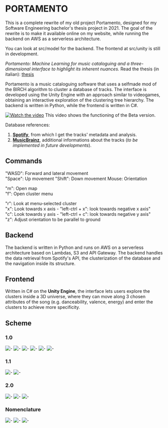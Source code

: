 # PORTAMENTO 

This is a complete rewrite of my old project Portamento, designed for my Software Engineering bachelor's thesis project in 2021. The goal of the rewrite is to make it available online on my website, while running the backend on AWS as a serverless architecture.

You can look at src/model for the backend.
The frontend at src/unity is still in development.

*Portamento: Machine Learning for music cataloguing and a three-dimensional interface to highlight its inherent nuances.*
Read the thesis (in italian): [thesis](https://github.com/nicoloddo/PORTAMENTO/blob/master/THESIS.pdf)


Portamento is a music cataloguing software that uses a selfmade mod of the BIRCH algorithm to cluster a database of tracks. The interface is developed using the Unity Engine with an approach similar to videogames, obtaining an interactive exploration of the clustering tree hierarchy.
The backend is written in Python, while the frontend is written in C#.

[![Watch the video](https://i.imgur.com/wOLEDrZ.jpg)](https://youtu.be/aSUIdFPvFPQ)
This video shows the functioning of the Beta version.

Database references:
1. **[Spotify](https://developer.spotify.com/documentation/web-api/reference/)**, from which I get the tracks' metadata and analysis.
2. **[MusicBrainz](https://musicbrainz.org/)**, additional informations about the tracks (*to be implemented in future developments*).

## Commands
"WASD": Forward and lateral movement\
"Space": Up movement
"Shift": Down movement
Mouse: Orientation

"m": Open map\
"f": Open cluster menu

"r": Look at menu-selected cluster\
"x": Look towards x axis - "left-ctrl + x": look towards negative x axis"\
"c": Look towards y axis - "left-ctrl + c": look towards negative y axis"\
"z": Adjust orientation to be parallel to ground

## Backend
The backend is written in Python and runs on AWS on a serverless architecture based on Lambdas, S3 and API Gateway. The backend handles the data retrieval from Spotify's API, the clusterization of the database and the navigation inside its structure.

## Frontend
Written in C# on the **Unity Engine**, the interface lets users explore the clusters inside a 3D universe, where they can move along 3 chosen attributes of the song (e.g. danceability, valence, energy) and enter the clusters to achieve more specificity.

## Scheme

### 1.0
![-](https://raw.githubusercontent.com/nicoloddo/PORTAMENTO/main/slides/Portamento%201.0.png)
![-](https://raw.githubusercontent.com/nicoloddo/PORTAMENTO/main/slides/Backend%201.0.png)
![-](https://raw.githubusercontent.com/nicoloddo/PORTAMENTO/main/slides/Structure%201.0%20-%20Database%20Fetch.png)
![-](https://raw.githubusercontent.com/nicoloddo/PORTAMENTO/main/slides/Structure%201.0%20-%20Tree%20Navigator.png)
![-](https://raw.githubusercontent.com/nicoloddo/PORTAMENTO/main/slides/Dataset%201.0.png)
![-](https://raw.githubusercontent.com/nicoloddo/PORTAMENTO/main/slides/Dataset%201.0_2.png)

### 1.1
![-](https://raw.githubusercontent.com/nicoloddo/PORTAMENTO/main/slides/Portamento%201.1.png)
![-](https://raw.githubusercontent.com/nicoloddo/PORTAMENTO/main/slides/Backend%201.1.png)

### 2.0
![-](https://raw.githubusercontent.com/nicoloddo/PORTAMENTO/main/slides/Portamento%202.0.png)
![-](https://raw.githubusercontent.com/nicoloddo/PORTAMENTO/main/slides/Backend%202.0.png)
![-](https://raw.githubusercontent.com/nicoloddo/PORTAMENTO/main/slides/Dataset%202.0.png)

### Nomenclature
![-](https://raw.githubusercontent.com/nicoloddo/PORTAMENTO/main/slides/Nomenclature.png)
![-](https://raw.githubusercontent.com/nicoloddo/PORTAMENTO/main/slides/Nomenclature%202.png)
![-](https://raw.githubusercontent.com/nicoloddo/PORTAMENTO/main/slides/Nomenclature%202_2.png)